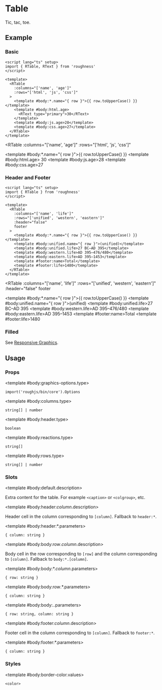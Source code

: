 <script lang="ts" setup>
import { RDetails, RSpace, RTable, RText } from 'roughness'
</script>

# Table

Tic, tac, toe.

## Example

### Basic

<RDetails>
  <template #summary>Show Code</template>

```vue
<script lang="ts" setup>
import { RTable, RText } from 'roughness'
</script>

<template>
  <RTable
    :columns="['name', 'age']"
    :rows="['html', 'js', 'css']"
  >
    <template #body:*.name="{ row }">{{ row.toUpperCase() }}</template>
    <template #body:html.age>
      <RText type="primary">30</RText>
    </template>
    <template #body:js.age>28</template>
    <template #body:css.age>27</template>
  </RTable>
</template>
```

</RDetails>

<RTable
  :columns="['name', 'age']"
  :rows="['html', 'js', 'css']"
>
  <template #body:*.name="{ row }">{{ row.toUpperCase() }}</template>
  <template #body:html.age>
    <RText type="primary">30</RText>
  </template>
  <template #body:js.age>28</template>
  <template #body:css.age>27</template>
</RTable>

### Header and Footer

<RDetails>
  <template #summary>Show Code</template>

```vue
<script lang="ts" setup>
import { RTable } from 'roughness'
</script>

<template>
  <RTable
    :columns="['name', 'life']"
    :rows="['unified', 'western', 'eastern']"
    :header="false"
    footer
  >
    <template #body:*.name="{ row }">{{ row.toUpperCase() }}</template>
    <template #body:unified.name="{ row }">(unified)</template>
    <template #body:unified.life>27 BC–AD 395</template>
    <template #body:western.life>AD 395–476/480</template>
    <template #body:eastern.life>AD 395–1453</template>
    <template #footer:name>Total</template>
    <template #footer:life>1480</template>
  </RTable>
</template>
```

</RDetails>

<RTable
  :columns="['name', 'life']"
  :rows="['unified', 'western', 'eastern']"
  :header="false"
  footer
>
  <template #body:*.name="{ row }">{{ row.toUpperCase() }}</template>
  <template #body:unified.name="{ row }">(unified)</template>
  <template #body:unified.life>27 BC–AD 395</template>
  <template #body:western.life>AD 395–476/480</template>
  <template #body:eastern.life>AD 395–1453</template>
  <template #footer:name>Total</template>
  <template #footer:life>1480</template>
</RTable>

### Filled

See [Responsive Graphics](/components/graphics#responsive).

## Usage

### Props

<RSpace overflow>
<RTable
  :columns="['name', 'type', 'default', 'description']"
  :rows="['columns', 'graphics-options', 'header', 'reactions', 'rows']"
>
  <template #body:*.name="{ row }">{{ row }}</template>

  <template #body:graphics-options.type>

  `import('roughjs/bin/core').Options`

  </template>
  <template #body:graphics-options.description>

  [Options for Rough.js](https://github.com/rough-stuff/rough/wiki#options).

  See [Graphics Configuration](/components/graphics#component-prop).

  </template>

  <template #body:columns.type>

  `string[] | number`

  </template>
  <template #body:columns.default>
    <RText type="error">Required</RText>
  </template>
  <template #body:columns.description>

  Column keys. Recommended to use all lowercase letters and hyphens and underscores.

  When specified as number, integer strings of `1...n` will be generated as values.

  </template>

  <template #body:header.type>

  `boolean`

  </template>
  <template #body:header.default>

  `true`

  </template>
  <template #body:header.description>
    Whether to display the table header.
  </template>

  <template #body:reactions.type>

  `string[]`

  </template>
  <template #body:reactions.default>

  `[]`

  </template>
  <template #body:reactions.description>

  States that trigger graphics redrawing.

  See [Reactions](/guide/theme#reactions).

  </template>

  <template #body:rows.type>

  `string[] | number`

  </template>
  <template #body:rows.default>
    <RText type="error">Required</RText>
  </template>
  <template #body:rows.description>

  Row keys. Recommended to use all lowercase letters and hyphens and underscores.

  When specified as number, integer strings of `1...n` will be generated as values.

  </template>
</RTable>
</RSpace>

### Slots

<RSpace overflow>
<RTable
  :columns="['name', 'parameters', 'description']"
  :rows="['default', 'header:_column_', 'header:*', 'body:_row_._column_', 'body:*._column_', 'body:_row_.*', 'body:*.*', 'footer:_column_', 'footer:*']"
>
  <template #body:*.name="{ row }">{{ row.replace(/_(\w+)_/g, '[$1]') }}</template>

  <template #body:default.description>

  Extra content for the table. For example `<caption>` or `<colgroup>`, etc.

  </template>

  <template #body:header:_column_.description>

  Header cell in the column corresponding to `[column]`. Fallback to `header:*`.

  </template>

  <template #body:header:*.parameters>

  `{ column: string }`

  </template>
  <template #body:header:*.description>

  Header cell in each column. Defaults to `startCase(column)`.

  </template>

  <template #body:body:_row_._column_.description>

  Body cell in the row corresponding to `[row]` and the column corresponding to `[column]`. Fallback to `body:*.[column]`.

  </template>

  <template #body:body:*._column_.parameters>

  `{ row: string }`

  </template>
  <template #body:body:*._column_.description>

  Body cell in the column corresponding to `[column]`. Fallback to `body:[row].*`.

  </template>

  <template #body:body:_row_.*.parameters>

  `{ column: string }`

  </template>
  <template #body:body:_row_.*.description>

  Body cell in the row corresponding to `[row]`. Fallback to `body:*.*`.

  </template>

  <template #body:body:*.*.parameters>

  `{ row: string, column: string }`

  </template>
  <template #body:body:*.*.description>
    Body cell in each row and column.
  </template>

  <template #body:footer:_column_.description>

  Footer cell in the column corresponding to `[column]`. Fallback to `footer:*`.

  </template>

  <template #body:footer:*.parameters>

  `{ column: string }`

  </template>
  <template #body:footer:*.description>

  Footer cell in each column.

  </template>
</RTable>
</RSpace>

### Styles

<RSpace overflow>
<RTable
  :columns="['name', 'values', 'default', 'description']"
  :rows="['border-color']"
>
  <template #body:*.name="{ row }">--r-table-{{ row }}</template>

  <template #body:border-color.values>

  `<color>`

  </template>
  <template #body:border-color.default>

  `var(--r-common-text-color)`

  </template>
  <template #body:border-color.description>
    Color of the table border.
  </template>
</RTable>
</RSpace>
